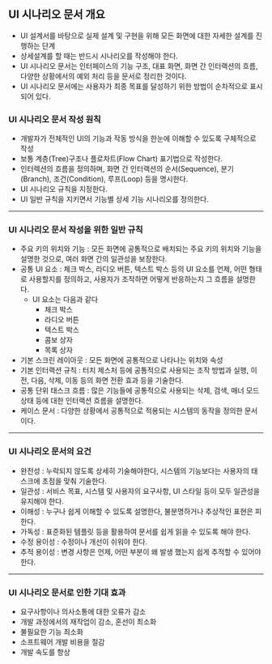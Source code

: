 ## UI 시나리오 문서 개요

- UI 설계서를 바탕으로 실제 설계 및 구현을 위해 모든 화면에 대한 자세한 설계를 진행하는 단계
- 상세설계를 할 때는 반드시 시나리오를 작성해야 한다.
- UI 시나리오 문서는 인터페이스의 기능 구조, 대표 화면, 화면 간 인터랙션의 흐름, 다양한 상황에서의 예외 처리 등을 문서로 정리한 것이다.
- UI 시나리오 문서에는 사용자가 최종 목표를 달성하기 위한 방법이 순차적으로 표시되어 있다.

### UI 시나리오 문서 작성 원칙

- 개발자가 전체적인 UI의 기능과 작동 방식을 한눈에 이해할 수 있도록 구체적으로 작성
- 보통 계층(Tree)구조나 플로차트(Flow Chart) 표기법으로 작성한다.
- 인터렉션의 흐름을 정의하며, 화면 간 인터랙션의 순서(Sequence), 분기(Branch), 조건(Condition), 루프(Loop) 등을 명시한다.
- UI 시나리오 규칙을 지정한다.
- UI 일반 규칙을 지키면서 기능별 상세 기능 시나리오를 정의한다.

---

### UI 시나리오 문서 작성을 위한 일반 규칙

- 주요 키의 위치와 기능 : 모든 화면에 공통적으로 배치되는 주요 키의 위치와 기능을 설명한 것으로, 여러 화면 간의 일관성을 보장한다.
- 공통 UI 요소 : 체크 박스, 라디오 버튼, 텍스트 박스 등의 UI 요소를 언제, 어떤 형태로 사용할지를 정의하고, 사용자가 조작하면 어떻게 반응하는지 그 흐름을 설명한다.
  - UI 요소는 다음과 같다
    - 체크 박스
    - 라디오 버튼
    - 텍스트 박스
    - 콤보 상자
    - 목록 상자
- 기본 스크린 레이아웃 : 모든 화면에 공통적으로 나타나는 위치와 속성
- 기본 인터랙션 규칙 : 터치 제스처 등에 공통적으로 사용되는 조작 방법과 실행, 이전, 다음, 삭제, 이동 등의 화면 전환 효과 등을 기술한다.
- 공통 단위 태스크 흐름 : 많은 기능들에 공통적으로 사용되는 삭제, 검색, 매너 모드 상태 등에 대한 인터랙션 흐름을 설명한다.
- 케이스 문서 : 다양한 상황에서 공통적으로 적용되는 시스템의 동작을 정의한 문서이다.

---

### UI 시나리오 문서의 요건

- 완전성 : 누락되지 않도록 상세히 기술해야한다, 시스템의 기능보다는 사용자의 태스크에 초점을 맞춰 기술한다.
- 일관성 : 서비스 목표, 시스템 및 사용자의 요구사항, UI 스타일 등이 모두 일관성을 유지해야 한다.
- 이해성 : 누구나 쉽게 이해할 수 있도록 설명한다, 불분명하거나 추상적인 표현은 피한다.
- 가독성 : 표준화된 템플릿 등을 활용하여 문서를 쉽게 읽을 수 있도록 해야 한다.
- 수정 용이성 : 수정이나 개선이 쉬워야 한다.
- 추적 용이성 : 변경 사항은 언제, 어떤 부분이 왜 발생 했는지 쉽게 추적할 수 있어야 한다.

---

### UI 시나리오 문서로 인한 기대 효과

- 요구사항이나 의사소통에 대한 오류가 감소
- 개발 과정에서의 재작업이 감소, 혼선이 최소화
- 불필요한 기능 최소화
- 소프트웨어 개발 비용을 절감
- 개발 속도를 향상
